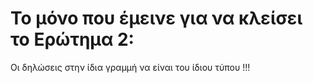 # Το μόνο που έμεινε για να κλείσει το Ερώτημα 2: <br>

</p>Oι δηλώσεις στην ίδια γραμμή να είναι του ίδιου τύπου    !!!
